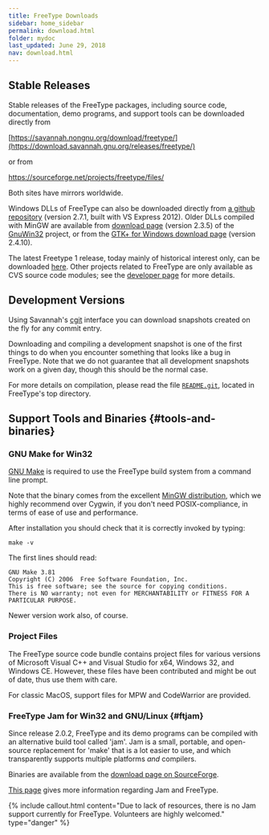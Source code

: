 ```yaml
---
title: FreeType Downloads
sidebar: home_sidebar
permalink: download.html
folder: mydoc
last_updated: June 29, 2018
nav: download.html
---
```


## Stable Releases

Stable releases of the FreeType packages, including source code,
documentation, demo programs, and support tools can be downloaded
directly from

[https://savannah.nongnu.org/download/freetype/](https://download.savannah.gnu.org/releases/freetype/)

or from

<https://sourceforge.net/projects/freetype/files/>

Both sites have mirrors worldwide.

Windows DLLs of FreeType can also be downloaded directly from [a github
repository](https://github.com/ubawurinna/freetype-windows-binaries)
(version 2.7.1, built with VS Express 2012). Older DLLs compiled with
MinGW are available from [download
page](http://gnuwin32.sourceforge.net/packages/freetype.htm) (version
2.3.5) of the [GnuWin32](http://gnuwin32.sourceforge.net/) project, or
from the [GTK+ for Windows download
page](https://sourceforge.net/projects/gtk-mingw/files/freetype/)
(version 2.4.10).

The latest Freetype 1 release, today mainly of historical interest only,
can be downloaded
[here](https://sourceforge.net/projects/gnuwin32/files/freetype/1.4/).
Other projects related to FreeType are only available as CVS source code
modules; see the [developer page](developer.html#source-code) for more
details.


## Development Versions

Using Savannah\'s [cgit](https://git.savannah.gnu.org/cgit/freetype/)
interface you can download snapshots created on the fly for any commit
entry.

Downloading and compiling a development snapshot is one of the first
things to do when you encounter something that looks like a bug in
FreeType. Note that we do not guarantee that all development snapshots
work on a given day, though this should be the normal case.

For more details on compilation, please read the file
[`README.git`](https://git.savannah.gnu.org/cgit/freetype/freetype2.git/tree/README.git),
located in FreeType\'s top directory.


## Support Tools and Binaries {#tools-and-binaries}

### GNU Make for Win32

[GNU Make](https://sourceforge.net/projects/mingw/files/MinGW/Extension/make/)
is required to use the FreeType build system from a command line prompt.

Note that the binary comes from the excellent [MinGW
distribution](http://www.mingw.org/), which we highly recommend over
Cygwin, if you don\'t need POSIX-compliance, in terms of ease of use and
performance.

After installation you should check that it is correctly invoked by
typing:

    make -v

The first lines should read:

    GNU Make 3.81
    Copyright (C) 2006  Free Software Foundation, Inc.
    This is free software; see the source for copying conditions.
    There is NO warranty; not even for MERCHANTABILITY or FITNESS FOR A
    PARTICULAR PURPOSE.

Newer version work also, of course.

### Project Files

The FreeType source code bundle contains project files for various
versions of Microsoft Visual C++ and Visual Studio for x64, Windows 32,
and Windows CE. However, these files have been contributed and might be
out of date, thus use them with care.

For classic MacOS, support files for MPW and CodeWarrior are provided.


### FreeType Jam for Win32 and GNU/Linux {#ftjam}

Since release 2.0.2, FreeType and its demo programs can be compiled with
an alternative build tool called 'jam'. Jam is a small, portable, and
open-source replacement for 'make' that is a lot easier to use, and
which transparently supports multiple platforms *and* compilers.

Binaries are available from the [download page on
SourceForge](https://sourceforge.net/projects/freetype/files).

[This page](jam/index.html) gives more information regarding Jam and
FreeType.

{% include callout.html content="Due to lack of resources, there is no Jam
support currently for FreeType. Volunteers are highly welcomed."
type="danger" %}